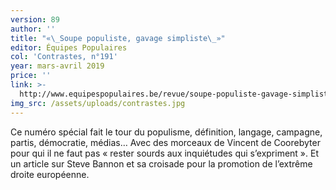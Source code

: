 ```yaml
---
version: 89
author: ''
title: "«\_Soupe populiste, gavage simpliste\_»"
editor: Équipes Populaires
col: 'Contrastes, n°191'
year: mars-avril 2019
price: ''
link: >-
  http://www.equipespopulaires.be/revue/soupe-populiste-gavage-simpliste-contrastes-avril-2019/
img_src: /assets/uploads/contrastes.jpg
---
```

Ce numéro spécial fait le tour du populisme, définition, langage, campagne, partis, démocratie, médias… Avec des morceaux de Vincent de Coorebyter pour qui il ne faut pas « rester sourds aux inquiétudes qui s’expriment ». Et un article sur Steve Bannon et sa croisade pour la promotion de l’extrême droite européenne.
